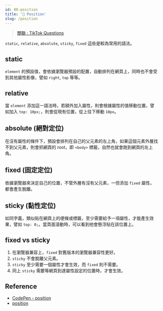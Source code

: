 ```yaml
---
id: 00-position
title: '📜 Position'
slug: /position
---
```


> [關聯 : TikTok Questions](../Interview/Jobs/00-tiktok.md/#css)

`static`, `relative`, `absolute`, `sticky`, `fixed` 這些是較為常用的語法。

## static

`element` 的預設值，會依據瀏覽器預設的配置，自動排列在網頁上，同時也不會受到其他屬性影像，譬如 `right`, `top` 等等。

## relative

當 `element` 添加這一語法時，若額外加入屬性，則會根據屬性的值移動位置，譬如加入 `top: 10px;`，則會從現有位置，從上往下移動 `10px`。

## absolute (絕對定位)

在沒有屬性的條件下，預設會排列在自己的父元素的左上角，如果這個元素外層找不到父元素，則會抓網頁的 root，即 `<body>` 標籤，自然也就會跑到網頁的左上角。

## fixed (固定定位)

依據瀏覽器來決定自己的位置，不管外層有沒有父元素，一但添加 `fixed` 屬性，都會產生脫離。

## sticky (黏性定位)

如同字義，類似貼在網頁上的便條或標籤，至少需要給予一項屬性，才能產生效果，譬如 `top: 0;`。當頁面滾動時，可以看到他會懸浮貼在該位置上。

## fixed vs sticky

1. 在瀏覽器兼容上，`fixed` 對舊版本的瀏覽器兼容性更好。
2. `sticky` 不會脫離父元素。
3. `sticky` 至少需要一個屬性才會生效，而 `fixed` 則不需要。
4. 同上 `sticky` 需要等網頁到達屬性設定的位置時，才會生效。

## Reference

- [CodePen - position](https://codepen.io/wuzhe0912/pen/vYWeJmz)
- [position](https://zh-tw.learnlayout.com/position.html)
